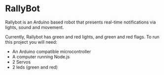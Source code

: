 # RallyBot

Rallybot is an Arduino based robot that presents real-time notifications via lights, sound and movement. 

Currently, Rallybot has green and red lights, and green and red flags. To run this project you will need:
- An Arduino compatible microcontroller
- A computer running Node.js
- 2 Servos
- 2 leds (green and red)
